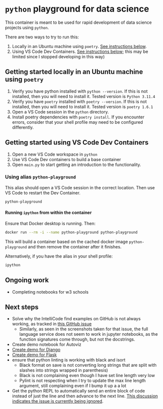 <!-- markdownlint-disable MD029 -->

# `python` playground for data science

This container is meant to be used for rapid development of data science projects using `python`.

There are two ways to try to run this:

1. Locally in an Ubuntu machine using `poetry`. [See instructions below](#getting-started-locally-in-an-ubuntu-machine-using-poetry).
2. Using VS Code Dev Containers. [See instructions below](#getting-started-using-vs-code-dev-containers); this may be limited since I stopped developing in this way)

## Getting started locally in an Ubuntu machine using `poetry`

1. Verify you have python installed with `python --version`. If this is not installed, then you will need to install it. Tested version is `Python 3.11.4`
2. Verify you have `poetry` installed with `poetry --version`. If this is not installed, then you will need to install it. Tested version is `poetry 1.6.1`
3. Open a VS Code session in the `python` directory.
4. Install poetry dependencies with `poetry install`. If you encounter errors, consider that your shell profile may need to be configured differently.

## Getting started using VS Code Dev Containers

1. Open a new VS Code workspace in `python`
2. Use VS Code Dev containers to build a base container
3. Open `main.py` to start getting an introduction to the functionality.

### Using alias `python-playground`

This alias should open a VS Code session in the correct location. Then use VS Code to restart the Dev Container.

```sh
python-playground
```

#### Running `ipython` from within the container

Ensure that Docker desktop is running. Then:

```sh
docker run --rm -i --name python-playground python-playground
```

This will build a container based on the cached docker image `python-playground` and then remove the container after it finishes.

Alternatively, if you have the alias in your shell profile:

```sh
ipython
```

## Ongoing work

- Completing notebooks for w3 schools

## Next steps

- Solve why the IntelliCode find examples on GitHub is not always working, as tracked in [this GitHub issue](https://github.com/MicrosoftDocs/intellicode/issues/466)
  - Similarly, as seen in the screenshots taken for that issue, the full language service does not seem to work in jupyter notebooks, as the function signatures come through, but not the docstrings.
- Create demo notebook for Autoviz
- [Create demo for Django](https://code.visualstudio.com/docs/python/tutorial-django)
- [Create demo for Flask](https://code.visualstudio.com/docs/python/tutorial-flask)
- ensure that python linting is working with black and isort
  - Black format on save is not converting long strings that are split with slashes into strings wrapped in parenthesis)
  - Black is not complaining even though I have set line length very low
  - Pylint is not respecting when I try to update the max line length argument, still complaining even if I bump it up a a lot
- Get the python REPL to automatically send an entire block of code instead of just the line and then advance to the next line. [This discussion indicates the issue is currently being ignored](https://github.com/microsoft/vscode-python/issues/18105).
